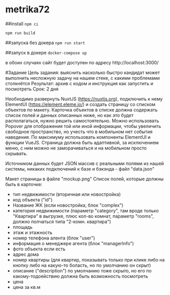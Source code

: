 # metrika72

##install
`npm ci`

`npm run build`

##запуска без докера
`npm run start`

##запуск в докере
`docker-compose up`

в обоих случаях сайт будет доступен по адресу http://localhost:3000/


#Задание
Цель задания: выяснить насколько быстро кандидат может выполнить несложную задачу на нашем стеке, с какими проблемами столкнётся
Результат: архив с кодом и инструкция как запустить и посмотреть
Срок: 2 дня

Необходимо развернуть NuxtJS (https://nuxtjs.org), подключить к нему ElementUI (https://element.eleme.io/) и создать страницу со списком объектов по макету.
Карточка объектов в списке должна содержать список полей и данных описанных ниже, но как это будет располагаться, нужно решить самостоятельно.
Можно использовать Popover для отображения той или иной информации, чтобы увеличить свободное пространство, но учесть что в мобильном нет события наведения.
По максимуму использовать компоненты ElementUI и функции VueJS.
Страница должна быть адаптивной, за исключением меню, с ним можно не заморачиваться и на мобильном просто скрывать.

Источником данных будет JSON массив с реальными полями из нашей системы, никаких подключений к базе и бэкэнда - файл "data.json"

Макет страницы в файле "mockup.png"
Список полей, которые должны быть в карточке:
- тип недвижимости (вторичная или новостройка)
- код объекта ("id")
- Название ЖК (если новостройка, блок "complex")
- категория недвижимости (параметр "category", там вроде только "Квартира" в выгрузке, плюс кол-во комнат, параметр "rooms", должно полчаться типа "2-комн. квартира")
- площадь
- этаж и этажность
- номер телефона алента (блок "user")
- информация о менеджере агента (блок "managerInfo")
- фото объекта если есть
- адрес дома
- номер квартиры (для квартир, показывать только при клике либо на кнопку либо на какую-то боласть, но по умолчанию он скрыт)
- описание ("description") по умолчанию тоже скрыто, но его по какому-тодоействию должна быть возможность посмотреть
- цена
- цена за кв.м
